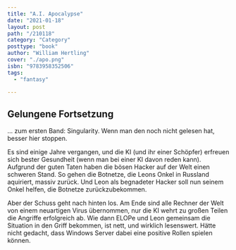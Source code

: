 ```yaml
---
title: "A.I. Apocalypse"
date: "2021-01-18"
layout: post
path: "/210118"
category: "Category"
posttype: "book"
author: "William Hertling"
cover: "./apo.png"
isbn: "9783958352506"
tags:
  - "fantasy"

---
```

## Gelungene Fortsetzung

... zum ersten Band: Singularity. Wenn man den noch nicht gelesen hat, besser hier stoppen.

Es sind einige Jahre vergangen, und die KI (und ihr einer Schöpfer) erfreuen sich bester Gesundheit (wenn man bei einer KI davon reden kann). Aufgrund der guten Taten haben die bösen Hacker auf der Welt einen schweren Stand. So gehen die Botnetze, die Leons Onkel in Russland aquiriert, massiv zurück. Und Leon als begnadeter Hacker soll nun seinem Onkel helfen, die Botnetze zurückzubekommen.

Aber der Schuss geht nach hinten los. Am Ende sind alle Rechner der Welt von einem neuartigen Virus übernommen, nur die KI wehrt zu großen Teilen die Angriffe erfolgreich ab. Wie dann ELOPe und Leon gemeinsam die Situation in den Griff bekommen, ist nett, und wirklich lesenswert. Hätte nicht gedacht, dass Windows Server dabei eine positive Rollen spielen können.